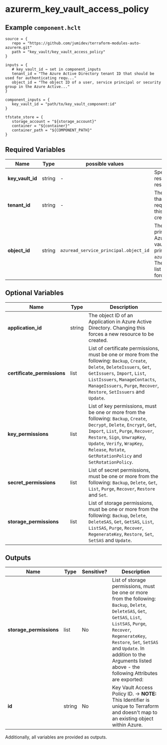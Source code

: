# azurerm_key_vault_access_policy



## Example `component.hclt`

```hcl
source = {
   repo = "https://github.com/jumidev/terraform-modules-auto-azurerm.git"   
   path = "key_vault/key_vault_access_policy"   
}

inputs = {
   # key_vault_id → set in component_inputs
   tenant_id = "The Azure Active Directory tenant ID that should be used for authenticating requ..."   
   object_id = "The object ID of a user, service principal or security group in the Azure Active..."   
}

component_inputs = {
   key_vault_id = "path/to/key_vault_component:id"   
}

tfstate_store = {
   storage_account = "${storage_account}"   
   container = "${container}"   
   container_path = "${COMPONENT_PATH}"   
}

```

## Required Variables

| Name | Type |  possible values |  Description |
| ---- | --------- |  ----------- | ----------- |
| **key_vault_id** | string |  -  |  Specifies the id of the Key Vault resource. Changing this forces a new resource to be created. | 
| **tenant_id** | string |  -  |  The Azure Active Directory tenant ID that should be used for authenticating requests to the key vault. Changing this forces a new resource to be created. | 
| **object_id** | string |  `azuread_service_principal.object_id`  |  The object ID of a user, service principal or security group in the Azure Active Directory tenant for the vault. The object ID of a service principal can be fetched from `azuread_service_principal.object_id`. The object ID must be unique for the list of access policies. Changing this forces a new resource to be created. | 

## Optional Variables

| Name | Type |  Description |
| ---- | --------- |  ----------- |
| **application_id** | string |  The object ID of an Application in Azure Active Directory. Changing this forces a new resource to be created. | 
| **certificate_permissions** | list |  List of certificate permissions, must be one or more from the following: `Backup`, `Create`, `Delete`, `DeleteIssuers`, `Get`, `GetIssuers`, `Import`, `List`, `ListIssuers`, `ManageContacts`, `ManageIssuers`, `Purge`, `Recover`, `Restore`, `SetIssuers` and `Update`. | 
| **key_permissions** | list |  List of key permissions, must be one or more from the following: `Backup`, `Create`, `Decrypt`, `Delete`, `Encrypt`, `Get`, `Import`, `List`, `Purge`, `Recover`, `Restore`, `Sign`, `UnwrapKey`, `Update`, `Verify`, `WrapKey`, `Release`, `Rotate`, `GetRotationPolicy` and `SetRotationPolicy`. | 
| **secret_permissions** | list |  List of secret permissions, must be one or more from the following: `Backup`, `Delete`, `Get`, `List`, `Purge`, `Recover`, `Restore` and `Set`. | 
| **storage_permissions** | list |  List of storage permissions, must be one or more from the following: `Backup`, `Delete`, `DeleteSAS`, `Get`, `GetSAS`, `List`, `ListSAS`, `Purge`, `Recover`, `RegenerateKey`, `Restore`, `Set`, `SetSAS` and `Update`. | 



## Outputs

| Name | Type | Sensitive? | Description |
| ---- | ---- | --------- | --------- |
| **storage_permissions** | list | No  | List of storage permissions, must be one or more from the following: `Backup`, `Delete`, `DeleteSAS`, `Get`, `GetSAS`, `List`, `ListSAS`, `Purge`, `Recover`, `RegenerateKey`, `Restore`, `Set`, `SetSAS` and `Update`. In addition to the Arguments listed above - the following Attributes are exported: | 
| **id** | string | No  | Key Vault Access Policy ID. -> **NOTE:** This Identifier is unique to Terraform and doesn't map to an existing object within Azure. | 

Additionally, all variables are provided as outputs.
